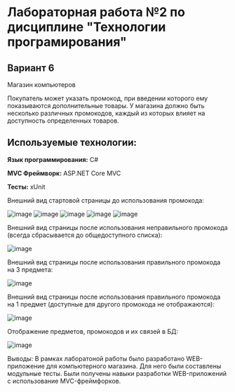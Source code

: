 # Лабораторная работа №2 по дисциплине "Технологии програмирования"
## Вариант 6
Магазин компьютеров

Покупатель может указать промокод, при введении которого ему
показываются дополнительные товары. У магазина должно быть
несколько различных промокодов, каждый из которых влияет на
доступность определенных товаров.

## Используемые технологии:
**Язык программирования:** C#

**MVC Фреймворк:** ASP.NET Core MVC

**Тесты:** xUnit

Внешний вид стартовой страницы до использования промокода:


![image](assets/screen1)
![image](assets/screen2)
![image](assets/screen3)
![image](assets/screen4)
![image](assets/screen5)

Внешний вид страницы после использования неправильного промокода (всегда сбрасывается до общедоступного списка):


![image](https://github.com/youngformoza/PTLab2/assets/63202082/c2f20648-5bc3-4f1b-a412-5845c4216fbe)

Внешний вид страницы после использования правильного промокода на 3 предмета:


![image](https://github.com/youngformoza/PTLab2/assets/63202082/e95c9e10-f62c-4dd1-8bb8-dd074029557c)

Внешний вид страницы после использования правильного промокода на 1 предмет (доступные для другого промокода не отображаются):


![image](https://github.com/youngformoza/PTLab2/assets/63202082/1fe370d3-c18d-470b-80d3-9764b3b2e710)

Отображение предметов, промокодов и их связей в БД:


![image](https://github.com/youngformoza/PTLab2/assets/63202082/434486f4-c930-4bce-b182-a8207a8eb8aa)

Выводы: В рамках лаборатоной работы было разработано WEB-приложение для компьютерного магазина. Для него были составлены модульные тесты. Были получены навыки разработки WEB-приложений с использование MVC-фреймфорков.
